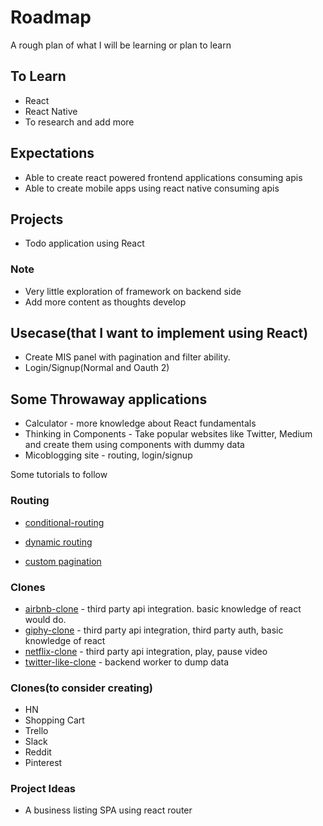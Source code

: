 # Roadmap

A rough plan of what I will be learning or plan to learn

## To Learn

* React
* React Native
* To research and add more

## Expectations

* Able to create react powered frontend applications consuming apis
* Able to create mobile apps using react native consuming apis

## Projects

* Todo application using React

### Note

* Very little exploration of framework on backend side
* Add more content as thoughts develop

## Usecase(that I want to implement using React)

* Create MIS panel with pagination and filter ability.
* Login/Signup(Normal and Oauth 2)

## Some Throwaway applications

* Calculator - more knowledge about React fundamentals
* Thinking in Components - Take popular websites like Twitter, Medium and create them using components with dummy data
* Micoblogging site - routing, login/signup

Some tutorials to follow

### Routing

* [conditional-routing](https://scotch.io/tutorials/conditional-routing-with-react-router-v4)
* [dynamic routing](https://scotch.io/tutorials/routing-react-apps-the-complete-guide)

* [custom pagination](https://scotch.io/tutorials/build-custom-pagination-with-react)

### Clones

* [airbnb-clone](https://scotch.io/tutorials/build-an-airbnb-clone-with-react-and-elasticsearch) - third party api integration. basic knowledge of react would do.
* [giphy-clone](https://scotch.io/tutorials/build-your-own-giphy-alternative-with-react) - third party api integration, third party auth, basic knowledge of react
* [netflix-clone](https://scotch.io/tutorials/build-a-mini-netflix-with-react-in-10-minutes) - third party api integration, play, pause video
* [twitter-like-clone](https://scotch.io/tutorials/build-a-twitter-like-search-feed-with-react-js-and-appbase-io) - backend worker to dump data

### Clones(to consider creating)

* HN
* Shopping Cart
* Trello
* Slack
* Reddit
* Pinterest

### Project Ideas

* A business listing SPA using react router

